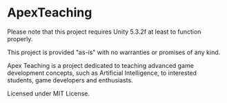 # ApexTeaching
Please note that this project requires Unity 5.3.2f at least to function properly. 

This project is provided "as-is" with no warranties or promises of any kind. 

Apex Teaching is a project dedicated to teaching advanced game development concepts, such as Artificial Intelligence, to interested students, game developers and enthusiasts. 

Licensed under MIT License.